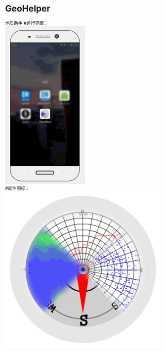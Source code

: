 # GeoHelper
地质助手
#运行界面：</br>
![image](https://github.com/Ron-Wang/GeoHelper/blob/master/Image/result.gif)</br>
#软件图标：</br>
![image](https://github.com/Ron-Wang/GeoHelper/blob/master/Image/2.0.png)</br>
